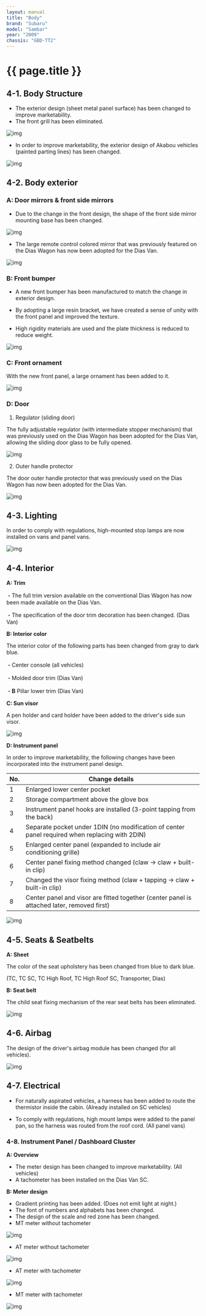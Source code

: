 ```yaml
---
layout: manual
title: "Body"
brand: "Subaru"
model: "Sambar"
year: "2009"
chassis: "GBD-TT2"
---
```


# {{ page.title }}
## 4-1. Body Structure

- The exterior design (sheet metal panel surface) has been changed to improve marketability.
- The front grill has been eliminated.

![img](/assets/images/4-1-1.PNG)

- In order to improve marketability, the exterior design of Akabou vehicles (painted parting lines) has been changed.

![img](/assets/images/4-1-2.PNG)

## 4-2. Body exterior
### A: Door mirrors & front side mirrors

- Due to the change in the front design, the shape of the front side mirror mounting base has been changed.

![img](/assets/images/4-2-1.PNG)

- The large remote control colored mirror that was previously featured on the Dias Wagon has now been adopted for the Dias Van.

![img](/assets/images/4-2-2.PNG)

### B: Front bumper

- A new front bumper has been manufactured to match the change in exterior design.

- By adopting a large resin bracket, we have created a sense of unity with the front panel and improved the texture.

- High rigidity materials are used and the plate thickness is reduced to reduce weight.

![img](/assets/images/4-2-3.PNG)

### C: Front ornament

With the new front panel, a large ornament has been added to it.

![img](/assets/images/4-2-4.PNG)

### D: Door

1. Regulator (sliding door)

The fully adjustable regulator (with intermediate stopper mechanism) that was previously used on the Dias Wagon has been adopted for the Dias Van, allowing the sliding door glass to be fully opened.

![img](/assets/images/4-2-5.PNG)

2. Outer handle protector

The door outer handle protector that was previously used on the Dias Wagon has now been adopted for the Dias Van.

![img](/assets/images/4-2-6.PNG)

## 4-3. Lighting
In order to comply with regulations, high-mounted stop lamps are now installed on vans and panel vans.

![img](/assets/images/4-3-1.PNG)

## 4-4. Interior
**A: Trim**

・The full trim version available on the conventional Dias Wagon has now been made available on the Dias Van.

・The specification of the door trim decoration has been changed. (Dias Van)

**B: Interior color**

The interior color of the following parts has been changed from gray to dark blue.

・Center console (all vehicles)

・Molded door trim (Dias Van)

・**B** Pillar lower trim (Dias Van)

**C: Sun visor**

A pen holder and card holder have been added to the driver's side sun visor.

![img](/assets/images/4-4-1.PNG)

**D: Instrument panel**

In order to improve marketability, the following changes have been incorporated into the instrument panel design.

| No. | Change details                                                                  |
|-----|---------------------------------------------------------------------------------|
|  1  | Enlarged lower center pocket                                                    |
|  2  | Storage compartment above the glove box                                         |
|  3  | Instrument panel hooks are installed (3-point tapping from the back)            |
|  4  | Separate pocket under 1DIN (no modification of center panel required when replacing with 2DIN) |
|  5  | Enlarged center panel (expanded to include air conditioning grille)             |
|  6  | Center panel fixing method changed (claw → claw + built-in clip)                |
|  7  | Changed the visor fixing method (claw + tapping → claw + built-in clip)         |
|  8  | Center panel and visor are fitted together (center panel is attached later, removed first) |

![img](/assets/images/4-4-2.PNG)

## 4-5. Seats & Seatbelts
**A: Sheet**

The color of the seat upholstery has been changed from blue to dark blue.

(TC, TC SC, TC High Roof, TC High Roof SC, Transporter, Dias)

**B: Seat belt**

The child seat fixing mechanism of the rear seat belts has been eliminated.

![img](/assets/images/4-5-1.PNG)

## 4-6. Airbag
The design of the driver's airbag module has been changed (for all vehicles).

![img](/assets/images/4-6-1.PNG)

## 4-7. Electrical
- For naturally aspirated vehicles, a harness has been added to route the thermistor inside the cabin. (Already installed on SC vehicles)

- To comply with regulations, high mount lamps were added to the panel pan, so the harness was routed from the roof cord. (All panel vans)

### 4-8. Instrument Panel / Dashboard Cluster

**A: Overview**

- The meter design has been changed to improve marketability. (All vehicles)
- A tachometer has been installed on the Dias Van SC.

**B: Meter design**

- Gradient printing has been added. (Does not emit light at night.)
- The font of numbers and alphabets has been changed.
- The design of the scale and red zone has been changed.
- MT meter without tachometer

![img](/assets/images/4-8-1.PNG)

- AT meter without tachometer

![img](/assets/images/4-8-2.PNG)

- AT meter with tachometer

![img](/assets/images/4-8-3.PNG)

- MT meter with tachometer

![img](/assets/images/4-8-4.PNG)